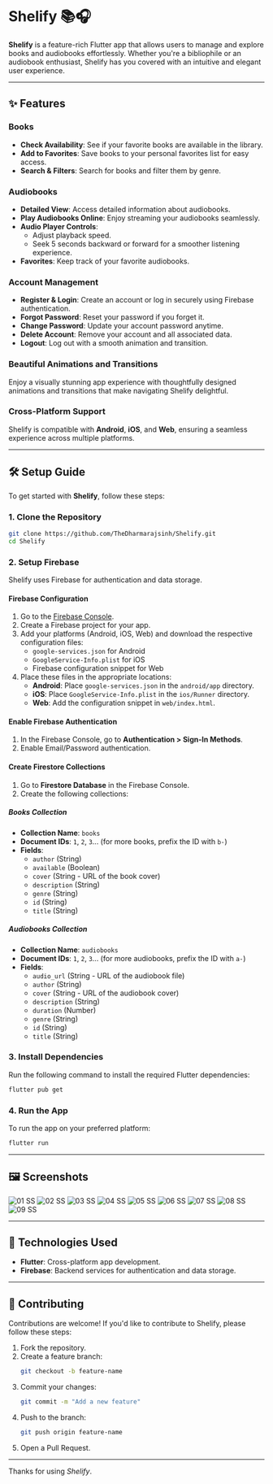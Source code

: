 
# Shelify 📚🎧  

**Shelify** is a feature-rich Flutter app that allows users to manage and explore books and audiobooks effortlessly. Whether you're a bibliophile or an audiobook enthusiast, Shelify has you covered with an intuitive and elegant user experience.  

---

## ✨ Features  

### **Books**  
- **Check Availability**: See if your favorite books are available in the library.  
- **Add to Favorites**: Save books to your personal favorites list for easy access.  
- **Search & Filters**: Search for books and filter them by genre.  

### **Audiobooks**  
- **Detailed View**: Access detailed information about audiobooks.  
- **Play Audiobooks Online**: Enjoy streaming your audiobooks seamlessly.  
- **Audio Player Controls**:  
  - Adjust playback speed.  
  - Seek 5 seconds backward or forward for a smoother listening experience.  
- **Favorites**: Keep track of your favorite audiobooks.  

### **Account Management**  
- **Register & Login**: Create an account or log in securely using Firebase authentication.  
- **Forgot Password**: Reset your password if you forget it.  
- **Change Password**: Update your account password anytime.  
- **Delete Account**: Remove your account and all associated data.  
- **Logout**: Log out with a smooth animation and transition.  

### **Beautiful Animations and Transitions**  
Enjoy a visually stunning app experience with thoughtfully designed animations and transitions that make navigating Shelify delightful.  

### **Cross-Platform Support**  
Shelify is compatible with **Android**, **iOS**, and **Web**, ensuring a seamless experience across multiple platforms.  

---

## 🛠️ Setup Guide  

To get started with **Shelify**, follow these steps:  

### **1. Clone the Repository**  
```bash  
git clone https://github.com/TheDharmarajsinh/Shelify.git  
cd Shelify  
```  

### **2. Setup Firebase**  
Shelify uses Firebase for authentication and data storage.  

#### **Firebase Configuration**  
1. Go to the [Firebase Console](https://console.firebase.google.com/).  
2. Create a Firebase project for your app.  
3. Add your platforms (Android, iOS, Web) and download the respective configuration files:  
   - `google-services.json` for Android  
   - `GoogleService-Info.plist` for iOS  
   - Firebase configuration snippet for Web  
4. Place these files in the appropriate locations:  
   - **Android**: Place `google-services.json` in the `android/app` directory.  
   - **iOS**: Place `GoogleService-Info.plist` in the `ios/Runner` directory.  
   - **Web**: Add the configuration snippet in `web/index.html`.  

#### **Enable Firebase Authentication**  
1. In the Firebase Console, go to **Authentication > Sign-In Methods**.  
2. Enable Email/Password authentication.  

#### **Create Firestore Collections**  
1. Go to **Firestore Database** in the Firebase Console.  
2. Create the following collections:  

##### **Books Collection**  
- **Collection Name**: `books`  
- **Document IDs**: `1`, `2`, `3`... (for more books, prefix the ID with `b-`)  
- **Fields**:  
  - `author` (String)  
  - `available` (Boolean)  
  - `cover` (String - URL of the book cover)  
  - `description` (String)  
  - `genre` (String)  
  - `id` (String)  
  - `title` (String)  

##### **Audiobooks Collection**  
- **Collection Name**: `audiobooks`  
- **Document IDs**: `1`, `2`, `3`... (for more audiobooks, prefix the ID with `a-`)  
- **Fields**:  
  - `audio_url` (String - URL of the audiobook file)  
  - `author` (String)  
  - `cover` (String - URL of the audiobook cover)  
  - `description` (String)  
  - `duration` (Number)  
  - `genre` (String)  
  - `id` (String)  
  - `title` (String)  

### **3. Install Dependencies**  
Run the following command to install the required Flutter dependencies:  
```bash  
flutter pub get  
```  

### **4. Run the App**  
To run the app on your preferred platform:  
```bash  
flutter run  
```  

---

## 🖼️ Screenshots  
![01 SS](https://github.com/user-attachments/assets/f1e5d7db-c5a7-46e5-a57f-a1538fb9c321)
![02 SS](https://github.com/user-attachments/assets/40533269-14e3-4c66-9535-35f6e8afc7a4)
![03 SS](https://github.com/user-attachments/assets/c0c8439d-d898-47d3-9b7d-e7f1d4a380e9)
![04 SS](https://github.com/user-attachments/assets/e1490c1f-64c8-4688-b2e0-1e9d681081c1)
![05 SS](https://github.com/user-attachments/assets/78bfcfba-722b-41ac-910d-4d172ec71517)
![06 SS](https://github.com/user-attachments/assets/386df959-d33a-49b5-a7f8-4d3a08019ed2)
![07 SS](https://github.com/user-attachments/assets/9bda889a-aa64-45f5-910e-fce731021915)
![08 SS](https://github.com/user-attachments/assets/9bcb52b6-6963-41b1-a1a9-7c69d0033506)
![09 SS](https://github.com/user-attachments/assets/ea025107-f2f4-4f58-82b0-5c90777644dd)

---

## 🚀 Technologies Used  
- **Flutter**: Cross-platform app development.  
- **Firebase**: Backend services for authentication and data storage.  

---

## 🤝 Contributing  
Contributions are welcome! If you'd like to contribute to Shelify, please follow these steps:  
1. Fork the repository.  
2. Create a feature branch:  
   ```bash  
   git checkout -b feature-name  
   ```  
3. Commit your changes:  
   ```bash  
   git commit -m "Add a new feature"  
   ```  
4. Push to the branch:  
   ```bash  
   git push origin feature-name  
   ```  
5. Open a Pull Request.   

---  

Thanks for using *Shelify*.
